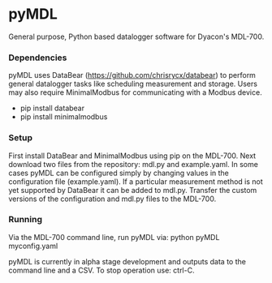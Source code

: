 # pyMDL
General purpose, Python based datalogger software for Dyacon's MDL-700.

### Dependencies
pyMDL uses DataBear (https://github.com/chrisrycx/databear) to perform general datalogger tasks like scheduling measurement and storage. Users may also require MinimalModbus for communicating with a Modbus device.
* pip install databear
* pip install minimalmodbus

### Setup
First install DataBear and MinimalModbus using pip on the MDL-700. Next download two files from
the repository: mdl.py and example.yaml. In some cases pyMDL can be configured simply
by changing values in the configuration file (example.yaml). If a particular measurement 
method is not yet supported by DataBear it can be added to mdl.py. Transfer the custom versions
of the configuration and mdl.py files to the MDL-700.

### Running
Via the MDL-700 command line, run pyMDL via: python pyMDL myconfig.yaml

pyMDL is currently in alpha stage development and outputs data to the command line
and a CSV. To stop operation use: ctrl-C.
